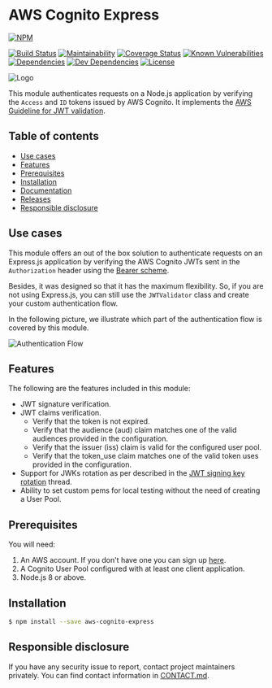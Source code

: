 # AWS Cognito Express

[![NPM](https://nodei.co/npm/aws-cognito-express.png?downloads=true&downloadRank=true&stars=true)](https://nodei.co/npm/aws-cognito-express/)

[![Build Status](https://travis-ci.org/buccfer/aws-cognito-express.svg?branch=master)](https://travis-ci.org/buccfer/aws-cognito-express)
[![Maintainability](https://api.codeclimate.com/v1/badges/8d53f5de9594eab264e2/maintainability)](https://codeclimate.com/github/buccfer/aws-cognito-express/maintainability)
[![Coverage Status](https://coveralls.io/repos/github/buccfer/aws-cognito-express/badge.svg?branch=master)](https://coveralls.io/github/buccfer/aws-cognito-express?branch=master)
[![Known Vulnerabilities](https://snyk.io/test/github/buccfer/aws-cognito-express/badge.svg?targetFile=package.json)](https://snyk.io/test/github/buccfer/aws-cognito-express?targetFile=package.json)
[![Dependencies](https://img.shields.io/david/buccfer/aws-cognito-express.svg)](https://david-dm.org/buccfer/aws-cognito-express)
[![Dev Dependencies](https://img.shields.io/david/dev/buccfer/aws-cognito-express.svg)](https://david-dm.org/buccfer/aws-cognito-express?type=dev)
[![License](https://badgen.net/badge/license/MIT/blue)](LICENSE)

![Logo](https://s3.us-east-2.amazonaws.com/assets.buccfer.io/aws-cognito-express/logo_333x333.png)

This module authenticates requests on a Node.js application by verifying the `Access` and `ID` tokens issued by AWS Cognito.
It implements the [AWS Guideline for JWT validation](https://docs.aws.amazon.com/cognito/latest/developerguide/amazon-cognito-user-pools-using-tokens-verifying-a-jwt.html).

## Table of contents
- [Use cases](#use-cases)
- [Features](#features)
- [Prerequisites](#prerequisites)
- [Installation](#installation)
- [Documentation](https://buccfer.github.io/aws-cognito-express/tutorial-01-quick-start.html)
- [Releases](https://github.com/buccfer/aws-cognito-express/wiki/Changelog)
- [Responsible disclosure](#responsible-disclosure)

## Use cases
This module offers an out of the box solution to authenticate requests on an Express.js application by verifying the AWS Cognito JWTs sent in the `Authorization` header using the [Bearer scheme](https://tools.ietf.org/html/rfc6750). 

Besides, it was designed so that it has the maximum flexibility. So, if you are not using Express.js, you can still use the `JWTValidator` class and create your custom authentication flow.

In the following picture, we illustrate which part of the authentication flow is covered by this module.

![Authentication Flow](https://www.lucidchart.com/publicSegments/view/567ce1d8-394e-42a5-90a1-f35671a150a5/image.png)

## Features
The following are the features included in this module:

- JWT signature verification.
- JWT claims verification.
  - Verify that the token is not expired.
  - Verify that the audience (aud) claim matches one of the valid audiences provided in the configuration.
  - Verify that the issuer (iss) claim is valid for the configured user pool.
  - Verify that the token_use claim matches one of the valid token uses provided in the configuration.
- Support for JWKs rotation as per described in the [JWT signing key rotation](https://forums.aws.amazon.com/thread.jspa?threadID=241570) thread.
- Ability to set custom pems for local testing without the need of creating a User Pool.

## Prerequisites
You will need:

1. An AWS account. If you don't have one you can sign up [here](https://aws.amazon.com).
2. A Cognito User Pool configured with at least one client application.
3. Node.js 8 or above.

## Installation
```bash
$ npm install --save aws-cognito-express
```

## Responsible disclosure
If you have any security issue to report, contact project maintainers privately. You can find contact information in [CONTACT.md](CONTACT.md).